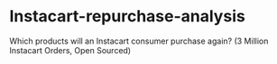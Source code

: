 # Instacart-repurchase-analysis
Which products will an Instacart consumer purchase again? (3 Million Instacart Orders, Open Sourced)
